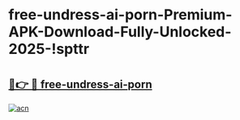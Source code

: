 # free-undress-ai-porn-Premium-APK-Download-Fully-Unlocked-2025-!spttr

# <h2><a href="https://9cekst.esa.edu.pl?title=free-undress-ai-porn&ref=spttr">🔗👉 🔴 free-undress-ai-porn</a></h2>

[![acn](https://github.com/user-attachments/assets/0f9c940e-d8b0-45ae-aac7-cd30a18b3e1c)](https://9cekst.esa.edu.pl?title=free-undress-ai-porn&ref=spttr)

